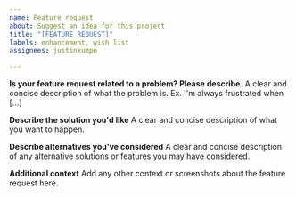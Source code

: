 ```yaml
---
name: Feature request
about: Suggest an idea for this project
title: "[FEATURE REQUEST]"
labels: enhancement, wish list
assignees: justinkumpe

---
```


**Is your feature request related to a problem? Please describe.**
A clear and concise description of what the problem is. Ex. I'm always frustrated when [...]

**Describe the solution you'd like**
A clear and concise description of what you want to happen.

**Describe alternatives you've considered**
A clear and concise description of any alternative solutions or features you may have considered.

**Additional context**
Add any other context or screenshots about the feature request here.